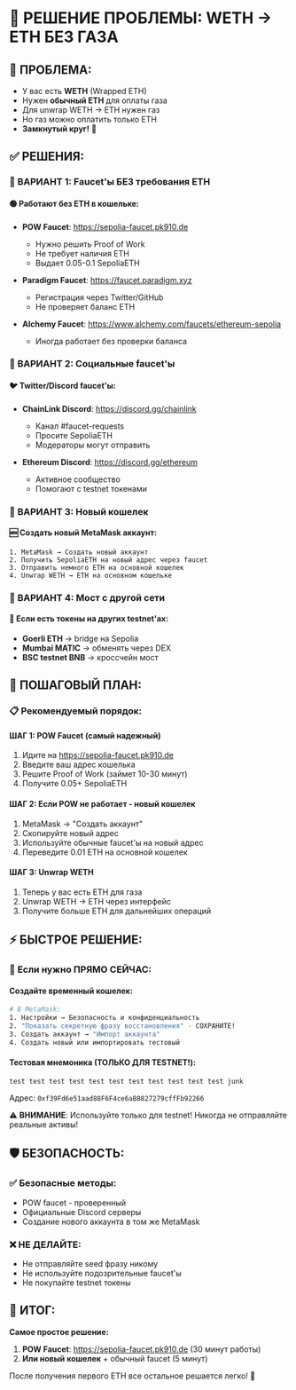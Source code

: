 # 🔄 РЕШЕНИЕ ПРОБЛЕМЫ: WETH → ETH БЕЗ ГАЗА

## 🚨 ПРОБЛЕМА:
- У вас есть **WETH** (Wrapped ETH)
- Нужен **обычный ETH** для оплаты газа
- Для unwrap WETH → ETH нужен газ
- Но газ можно оплатить только ETH
- **Замкнутый круг!** 🔄

## ✅ РЕШЕНИЯ:

### 🎯 **ВАРИАНТ 1: Faucet'ы БЕЗ требования ETH**

#### 🟢 **Работают без ETH в кошельке:**
- **POW Faucet**: https://sepolia-faucet.pk910.de
  - Нужно решить Proof of Work
  - Не требует наличия ETH
  - Выдает 0.05-0.1 SepoliaETH

- **Paradigm Faucet**: https://faucet.paradigm.xyz
  - Регистрация через Twitter/GitHub
  - Не проверяет баланс ETH

- **Alchemy Faucet**: https://www.alchemy.com/faucets/ethereum-sepolia
  - Иногда работает без проверки баланса

### 🎯 **ВАРИАНТ 2: Социальные faucet'ы**

#### 🐦 **Twitter/Discord faucet'ы:**
- **ChainLink Discord**: https://discord.gg/chainlink
  - Канал #faucet-requests
  - Просите SepoliaETH
  - Модераторы могут отправить

- **Ethereum Discord**: https://discord.gg/ethereum
  - Активное сообщество
  - Помогают с testnet токенами

### 🎯 **ВАРИАНТ 3: Новый кошелек**

#### 🆕 **Создать новый MetaMask аккаунт:**
```
1. MetaMask → Создать новый аккаунт
2. Получить SepoliaETH на новый адрес через faucet
3. Отправить немного ETH на основной кошелек
4. Unwrap WETH → ETH на основном кошельке
```

### 🎯 **ВАРИАНТ 4: Мост с другой сети**

#### 🌉 **Если есть токены на других testnet'ах:**
- **Goerli ETH** → bridge на Sepolia
- **Mumbai MATIC** → обменять через DEX
- **BSC testnet BNB** → кроссчейн мост

## 🚀 ПОШАГОВЫЙ ПЛАН:

### 📋 **Рекомендуемый порядок:**

#### **ШАГ 1: POW Faucet (самый надежный)**
1. Идите на https://sepolia-faucet.pk910.de
2. Введите ваш адрес кошелька
3. Решите Proof of Work (займет 10-30 минут)
4. Получите 0.05+ SepoliaETH

#### **ШАГ 2: Если POW не работает - новый кошелек**
1. MetaMask → "Создать аккаунт"
2. Скопируйте новый адрес
3. Используйте обычные faucet'ы на новый адрес
4. Переведите 0.01 ETH на основной кошелек

#### **ШАГ 3: Unwrap WETH**
1. Теперь у вас есть ETH для газа
2. Unwrap WETH → ETH через интерфейс
3. Получите больше ETH для дальнейших операций

## ⚡ БЫСТРОЕ РЕШЕНИЕ:

### 🎯 **Если нужно ПРЯМО СЕЙЧАС:**

#### **Создайте временный кошелек:**
```bash
# В MetaMask:
1. Настройки → Безопасность и конфиденциальность
2. "Показать секретную фразу восстановления" - СОХРАНИТЕ!
3. Создать аккаунт → "Импорт аккаунта"
4. Создать новый или импортировать тестовый
```

#### **Тестовая мнемоника (ТОЛЬКО ДЛЯ TESTNET!):**
```
test test test test test test test test test test test junk
```
Адрес: `0xf39Fd6e51aad88F6F4ce6aB8827279cffFb92266`

⚠️ **ВНИМАНИЕ**: Используйте только для testnet! Никогда не отправляйте реальные активы!

## 🛡️ БЕЗОПАСНОСТЬ:

### ✅ **Безопасные методы:**
- POW faucet - проверенный
- Официальные Discord серверы
- Создание нового аккаунта в том же MetaMask

### ❌ **НЕ ДЕЛАЙТЕ:**
- Не отправляйте seed фразу никому
- Не используйте подозрительные faucet'ы
- Не покупайте testnet токены

## 🎉 ИТОГ:

**Самое простое решение:**
1. **POW Faucet**: https://sepolia-faucet.pk910.de (30 минут работы)
2. **Или новый кошелек** + обычный faucet (5 минут)

После получения первого ETH все остальное решается легко! 🚀
